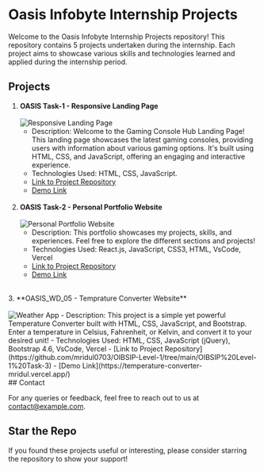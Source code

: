 # Oasis Infobyte Internship Projects

Welcome to the Oasis Infobyte Internship Projects repository! This repository contains 5 projects undertaken during the internship. Each project aims to showcase various skills and technologies learned and applied during the internship period.

## Projects

1. **OASIS Task-1 - Responsive Landing Page**
   </br></br>
   <img alt="Responsive Landing Page" src="https://github.com/mridul0703/OIBSIP-Level-1/blob/main/OIBSIP%20Level-1%20Task-1/bg.png" />
   - Description: Welcome to the Gaming Console Hub Landing Page! This landing page showcases the latest gaming consoles, providing users with information about various gaming options. It's built using HTML, CSS, and JavaScript, offering an engaging and interactive experience.
   - Technologies Used: HTML, CSS, JavaScript.
   - [Link to Project Repository](https://github.com/mridul0703/OIBSIP-Level-1/tree/main/OIBSIP%20Level-1%20Task-1)
   - [Demo Link](https://landing-page-mridul.vercel.app/)
</br></br>
2. **OASIS Task-2 - Personal Portfolio Website**
   </br></br>
   <img alt="Personal Portfolio Website" src="https://github.com/mridul0703/OIBSIP-Level-1/blob/main/OIBSIP%20Level-1%20Task-2/Images/readme-img1.png" />
   - Description: This portfolio showcases my projects, skills, and experiences. Feel free to explore the different sections and projects!
   - Technologies Used: React.js, JavaScript, CSS3, HTML, VsCode, Vercel
   - [Link to Project Repository](https://github.com/mridul0703/OIBSIP-Level-1/tree/main/OIBSIP%20Level-1%20Task-2)
   - [Demo Link](https://mridul0703.vercel.app/)
</br>
3. **OASIS_WD_05 - Temprature Converter Website**
    </br></br>
   <img alt="Weather App" src="https://github.com/mridul0703/OIBSIP-Level-1/blob/main/OIBSIP%20Level-1%20Task-3/assets/demo.png" />
   - Description: This project is a simple yet powerful Temperature Converter built with HTML, CSS, JavaScript, and Bootstrap. Enter a temperature in Celsius, Fahrenheit, or Kelvin, and convert it to your desired unit!
   - Technologies Used: HTML, CSS, JavaScript (jQuery), Bootstrap 4.6, VsCode, Vercel
   - [Link to Project Repository](https://github.com/mridul0703/OIBSIP-Level-1/tree/main/OIBSIP%20Level-1%20Task-3)
   - [Demo Link](https://temperature-converter-mridul.vercel.app/)
</br>
## Contact

For any queries or feedback, feel free to reach out to us at [contact@example.com](mailto:mridulmkumar07@gmail.com).

## Star the Repo

If you found these projects useful or interesting, please consider starring the repository to show your support!
